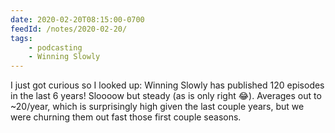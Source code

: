 ```yaml
---
date: 2020-02-20T08:15:00-0700
feedId: /notes/2020-02-20/
tags:
    - podcasting
    - Winning Slowly
---
```


I just got curious so I looked up: Winning Slowly has published 120 episodes in the last 6 years! Sloooow but steady (as is only right 😂). Averages out to ~20/year, which is surprisingly high given the last couple years, but we were churning them out fast those first couple seasons.